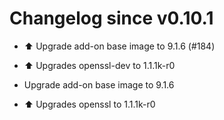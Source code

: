 # Changelog since v0.10.1
- ⬆️ Upgrade add-on base image to 9.1.6 (#184)

* ⬆️ Upgrades openssl-dev to 1.1.1k-r0

* Upgrade add-on base image to 9.1.6

* ⬆️ Upgrades openssl to 1.1.1k-r0 

